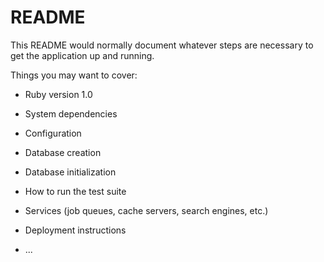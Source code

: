 # README

This README would normally document whatever steps are necessary to get the
application up and running.

Things you may want to cover:

* Ruby version 1.0

* System dependencies

* Configuration

* Database creation

* Database initialization

* How to run the test suite

* Services (job queues, cache servers, search engines, etc.)

* Deployment instructions

* ...
